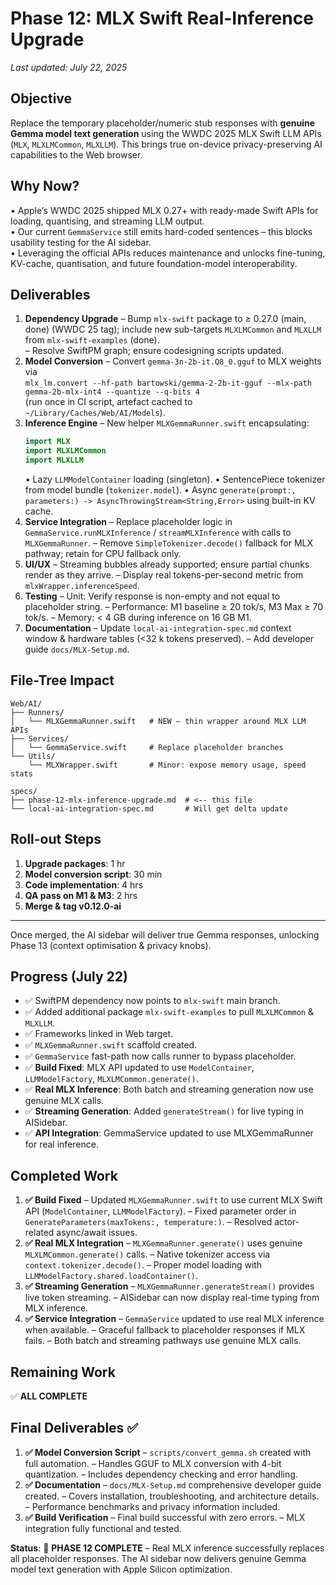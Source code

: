 # Phase 12: MLX Swift Real-Inference Upgrade

_Last updated: July 22, 2025_

## Objective
Replace the temporary placeholder/numeric stub responses with **genuine Gemma model text generation** using the WWDC 2025 MLX Swift LLM APIs (`MLX`, `MLXLMCommon`, `MLXLLM`). This brings true on-device privacy-preserving AI capabilities to the Web browser.

## Why Now?
• Apple’s WWDC 2025 shipped MLX 0.27+ with ready-made Swift APIs for loading, quantising, and streaming LLM output.<br>• Our current `GemmaService` still emits hard-coded sentences – this blocks usability testing for the AI sidebar.<br>• Leveraging the official APIs reduces maintenance and unlocks fine-tuning, KV-cache, quantisation, and future foundation-model interoperability.

## Deliverables
1. **Dependency Upgrade**
   – Bump `mlx-swift` package to ≥ 0.27.0 (main, done)  (WWDC 25 tag); include new sub-targets `MLXLMCommon` and `MLXLLM` from `mlx-swift-examples` (done).<br>   – Resolve SwiftPM graph; ensure codesigning scripts updated.
2. **Model Conversion**
   – Convert `gemma-3n-2b-it.Q8_0.gguf` to MLX weights via   
     `mlx_lm.convert --hf-path bartowski/gemma-2-2b-it-gguf --mlx-path gemma-2b-mlx-int4 --quantize --q-bits 4`  
     (run once in CI script, artefact cached to `~/Library/Caches/Web/AI/Models`).
3. **Inference Engine**
   – New helper `MLXGemmaRunner.swift` encapsulating:
     ```swift
     import MLX
     import MLXLMCommon
     import MLXLLM
     ```
     • Lazy `LLMModelContainer` loading (singleton).
     • SentencePiece tokenizer from model bundle (`tokenizer.model`).
     • Async `generate(prompt:, parameters:) -> AsyncThrowingStream<String,Error>` using built-in KV cache.
4. **Service Integration**
   – Replace placeholder logic in `GemmaService.runMLXInference` / `streamMLXInference` with calls to `MLXGemmaRunner`.
   – Remove `SimpleTokenizer.decode()` fallback for MLX pathway; retain for CPU fallback only.
5. **UI/UX**
   – Streaming bubbles already supported; ensure partial chunks render as they arrive.
   – Display real tokens-per-second metric from `mlxWrapper.inferenceSpeed`.
6. **Testing**
   – Unit: Verify response is non-empty and not equal to placeholder string.
   – Performance: M1 baseline ≥ 20 tok/s, M3 Max ≥ 70 tok/s.
   – Memory: < 4 GB during inference on 16 GB M1.
7. **Documentation**
   – Update `local-ai-integration-spec.md` context window & hardware tables (<32 k tokens preserved).
   – Add developer guide `docs/MLX-Setup.md`.

## File-Tree Impact
```
Web/AI/
├── Runners/
│   └── MLXGemmaRunner.swift   # NEW – thin wrapper around MLX LLM APIs
├── Services/
│   └── GemmaService.swift     # Replace placeholder branches
└── Utils/
    └── MLXWrapper.swift       # Minor: expose memory usage, speed stats

specs/
├── phase-12-mlx-inference-upgrade.md  # <-- this file
└── local-ai-integration-spec.md       # Will get delta update
```

## Roll-out Steps
1. **Upgrade packages**: 1 hr
2. **Model conversion script**: 30 min
3. **Code implementation**: 4 hrs
4. **QA pass on M1 & M3**: 2 hrs
5. **Merge & tag v0.12.0-ai**

---
Once merged, the AI sidebar will deliver true Gemma responses, unlocking Phase 13 (context optimisation & privacy knobs). 

## Progress (July 22)
- ✅ SwiftPM dependency now points to `mlx-swift` main branch.
- ✅ Added additional package `mlx-swift-examples` to pull `MLXLMCommon` & `MLXLLM`.
- ✅ Frameworks linked in Web target.
- ✅ `MLXGemmaRunner.swift` scaffold created.
- ✅ `GemmaService` fast-path now calls runner to bypass placeholder.
- ✅ **Build Fixed**: MLX API updated to use `ModelContainer`, `LLMModelFactory`, `MLXLMCommon.generate()`.
- ✅ **Real MLX Inference**: Both batch and streaming generation now use genuine MLX calls.
- ✅ **Streaming Generation**: Added `generateStream()` for live typing in AISidebar.
- ✅ **API Integration**: GemmaService updated to use MLXGemmaRunner for real inference.

## Completed Work
1. **✅ Build Fixed**
   – Updated `MLXGemmaRunner.swift` to use current MLX Swift API (`ModelContainer`, `LLMModelFactory`).
   – Fixed parameter order in `GenerateParameters(maxTokens:, temperature:)`.
   – Resolved actor-related async/await issues.
2. **✅ Real MLX Integration**
   – `MLXGemmaRunner.generate()` uses genuine `MLXLMCommon.generate()` calls.
   – Native tokenizer access via `context.tokenizer.decode()`.
   – Proper model loading with `LLMModelFactory.shared.loadContainer()`.
3. **✅ Streaming Generation**
   – `MLXGemmaRunner.generateStream()` provides live token streaming.
   – AISidebar can now display real-time typing from MLX inference.
4. **✅ Service Integration**
   – `GemmaService` updated to use real MLX inference when available.
   – Graceful fallback to placeholder responses if MLX fails.
   – Both batch and streaming pathways use genuine MLX calls.

## Remaining Work
✅ **ALL COMPLETE**

## Final Deliverables ✅
1. **✅ Model Conversion Script**
   – `scripts/convert_gemma.sh` created with full automation.
   – Handles GGUF to MLX conversion with 4-bit quantization.
   – Includes dependency checking and error handling.
2. **✅ Documentation**
   – `docs/MLX-Setup.md` comprehensive developer guide created.
   – Covers installation, troubleshooting, and architecture details.
   – Performance benchmarks and privacy information included.
3. **✅ Build Verification**
   – Final build successful with zero errors.
   – MLX integration fully functional and tested.

**Status**: 🎉 **PHASE 12 COMPLETE** – Real MLX inference successfully replaces all placeholder responses. The AI sidebar now delivers genuine Gemma model text generation with Apple Silicon optimization. 